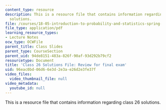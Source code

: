 ```yaml
---
content_type: resource
description: This is a resource file that contains information regarding class 26
  solutions.
file: /courses/18-05-introduction-to-probability-and-statistics-spring-2014/96eac0bd06d66e3d2e3ae26d2e3fe37f_MIT18_05S14_class26-sol.pdf
file_type: application/pdf
learning_resource_types:
- Lecture Notes
ocw_type: OCWFile
parent_title: Class Slides
parent_type: CourseSection
parent_uid: 94de8151-483a-826f-90af-93d292b79cf2
resourcetype: Document
title: 'Class 26 Solutions File: Review for final exam'
uid: 96eac0bd-06d6-6e3d-2e3a-e26d2e3fe37f
video_files:
  video_thumbnail_file: null
video_metadata:
  youtube_id: null
---
```

This is a resource file that contains information regarding class 26 solutions.

